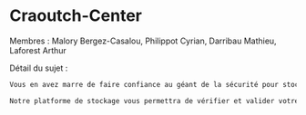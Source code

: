 # Craoutch-Center

Membres : Malory Bergez-Casalou, Philippot Cyrian, Darribau Mathieu, Laforest Arthur

Détail du sujet :

```md
Vous en avez marre de faire confiance au géant de la sécurité pour stocker vos fichiers ? Nous, itCraoutch vous proposons LA solution.

Notre platforme de stockage vous permettra de vérifier et valider votre code avant de le faire passer en production, tout en vérifiant si votre navigateur et à jour et utilise les dernière norme de sécurité.
```
